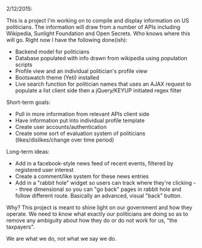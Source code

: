 2/12/2015:

This is a project I'm working on to compile and display information on US politicians.  The information will draw from a number of APIs including Wikipedia, Sunlight Foundation and Open Secrets.  Who knows where this will go.  Right now I have the following done(ish):
- Backend model for politicians
- Database populated with info drawn from wikipedia using population scripts
- Profile view and an individual politician's profile view
- Bootswatch theme (Yeti) installed
- Live search function for politician names that uses an AJAX request to populate a list client side then a jQuery/KEYUP initiated regex filter

Short-term goals:
- Pull in more information from relevant APIs client side
- Have information put into individual profile template
- Create user accounts/authentication
- Create some sort of evaluation system of politicians (likes/dislikes/change over time period)

Long-term ideas:
- Add in a facebook-style news feed of recent events, filtered by registered user interest
- Create a comment/like system for these news entries
- Add in a "rabbit hole" widget so users can track where they're clicking -- three dimensional so you can "go back" pages in rabbit hole and follow different route. Basically an advanced, visual "back" button.

Why?
This project is meant to shine light on our government and how they operate. We need to know what exactly our politicians are doing so as to remove any ambiguity about how they do or do not work for us, "the taxpayers". 

We are what we do, not what we say we do.